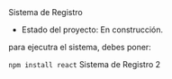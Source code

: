 </h1> Sistema de Registro</h1>

- Estado del proyecto: En construcción.

para ejecutra el sistema, debes poner:

```npm install react```
Sistema de Registro 2
